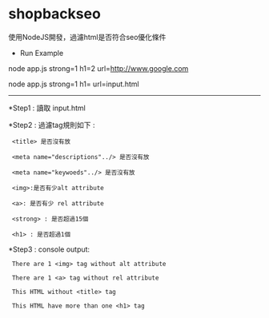 # shopbackseo

使用NodeJS開發，過濾html是否符合seo優化條件

* Run Example

 node app.js strong=1 h1=2 url=http://www.google.com
 
 node app.js strong=1 h1= url=input.html

------------------------------------------------------------ 
*Step1 : 讀取 input.html 

*Step2 : 過濾tag規則如下 :

     <title> 是否沒有放 
	 
	 <meta name="descriptions"../> 是否沒有放
	 
	 <meta name="keywoeds"../> 是否沒有放
	 
     <img>:是否有少alt attribute
 
     <a>: 是否有少 rel attribute
 
     <strong> : 是否超過15個   
 
     <h1> : 是否超過1個        

 
*Step3 : console output:
  
     There are 1 <img> tag without alt attribute
   
     There are 1 <a> tag without rel attribute
   
     This HTML without <title> tag
   
     This HTML have more than one <h1> tag
